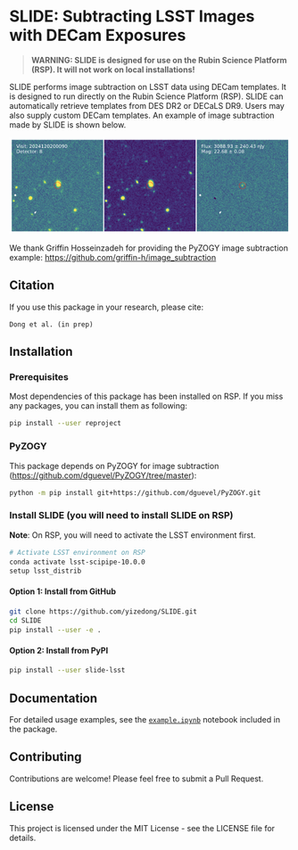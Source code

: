 # SLIDE: Subtracting LSST Images with DECam Exposures

> **WARNING: SLIDE is designed for use on the Rubin Science Platform (RSP). It will not work on local installations!**

SLIDE performs image subtraction on LSST data using DECam templates. It is designed to run directly on the Rubin Science Platform (RSP). SLIDE can automatically retrieve templates from DES DR2 or DECaLS DR9. Users may also supply custom DECam templates. An example of image subtraction made by SLIDE is shown below.

![Example Image Subtraction](example_data/SN_det.png)

We thank Griffin Hosseinzadeh for providing the PyZOGY image subtraction example: https://github.com/griffin-h/image_subtraction

## Citation

If you use this package in your research, please cite:

```
Dong et al. (in prep)
```

## Installation

### Prerequisites

Most dependencies of this package has been installed on RSP. If you miss any packages, you can install them as following:

```bash
pip install --user reproject
```

### PyZOGY

This package depends on PyZOGY for image subtraction (https://github.com/dguevel/PyZOGY/tree/master):

```bash
python -m pip install git+https://github.com/dguevel/PyZOGY.git
```

### Install SLIDE (you will need to install SLIDE on RSP)

**Note**: On RSP, you will need to activate the LSST environment first.

```bash
# Activate LSST environment on RSP
conda activate lsst-scipipe-10.0.0
setup lsst_distrib
```

#### Option 1: Install from GitHub

```bash
git clone https://github.com/yizedong/SLIDE.git
cd SLIDE
pip install --user -e .
```

#### Option 2: Install from PyPI

```bash
pip install --user slide-lsst
```

## Documentation

For detailed usage examples, see the [`example.ipynb`](https://github.com/yizedong/SLIDE/blob/main/example.ipynb) notebook included in the package.

## Contributing

Contributions are welcome! Please feel free to submit a Pull Request.

## License

This project is licensed under the MIT License - see the LICENSE file for details.
